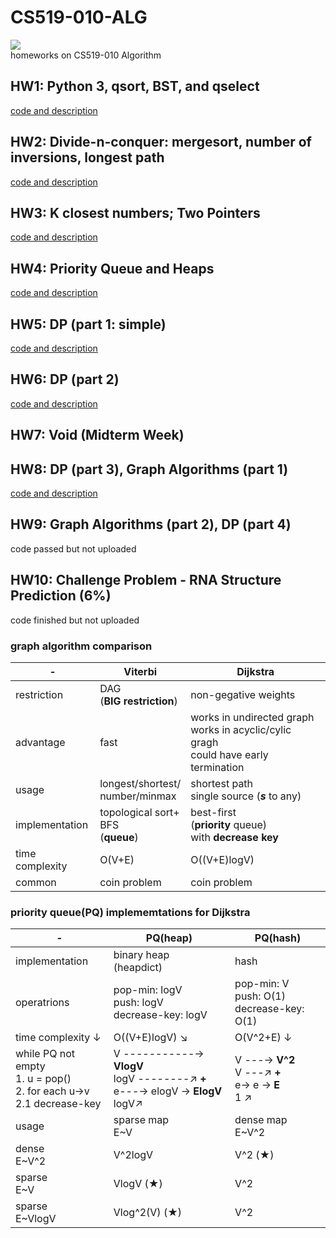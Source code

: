 # CS519-010-ALG  
![](https://img.shields.io/badge/language-python-orange.svg)  
homeworks on CS519-010 Algorithm       
## HW1: Python 3, qsort, BST, and qselect 
[code and description](./hw1) 
## HW2: Divide-n-conquer: mergesort, number of inversions, longest path 
[code and description](./hw2)
## HW3: K closest numbers; Two Pointers 
[code and description](./hw3)
## HW4: Priority Queue and Heaps 
[code and description](./hw4)
## HW5: DP (part 1: simple) 
[code and description](./hw5)
## HW6: DP (part 2) 
[code and description](./hw6)
## HW7: Void (Midterm Week) 
## HW8: DP (part 3), Graph Algorithms (part 1) 
[code and description](./hw8)
## HW9: Graph Algorithms (part 2), DP (part 4)  
<!--[code and description](./hw9)-->
code passed but not uploaded
## HW10: Challenge Problem - RNA Structure Prediction (6%)  
<!--[code and description](./rna)-->
code finished but not uploaded

### graph algorithm comparison
-| Viterbi | Dijkstra
---|---|---|
restriction| DAG<br>(**BIG restriction**) | non-gegative weights
advantage| fast | works in undirected graph<br>works in acyclic/cylic gragh<br>could have early termination
usage| longest/shortest/<br>number/minmax | shortest path <br>single source (***s*** to any)|
implementation| topological sort+<br>BFS<br>(**queue**) | best-first<br>(**priority** queue) <br>with **decrease key**
time complexity | O(V+E) | O((V+E)logV)
common| coin problem | coin problem 


### priority queue(PQ) implememtations for Dijkstra
-| PQ(heap)| PQ(hash)
---|---|---
implementation| binary heap<br>(heapdict)|hash
operatrions|pop-min: logV<br>push: logV <br> decrease-key: logV | pop-min: V<br> push: O(1) <br> decrease-key: O(1)
time complexity ↓ |O((V+E)logV) ↘| O(V^2+E) ↓
while PQ not empty<br> 1. u = pop()<br> 2. for each u->v<br>2.1 decrease-key|V -----------→ **VlogV**<br>logV --------↗ **+**<br>e---→ elogV → **ElogV**<br>logV↗|V ---→ **V^2**<br>V ---↗ **+**<br>e→ e → **E**<br>1 ↗
usage|sparse map<br>E~V|dense map<br>E~V^2
dense<br>E~V^2|V^2logV|V^2 (★)
sparse<br>E~V|VlogV (★)|V^2
sparse<br>E~VlogV|Vlog^2(V) (★)|V^2
